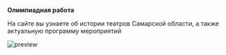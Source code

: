 **Олимпиадная работа**

На сайте вы узнаете об истории театров Самарской области, а также актуальную программу мероприятий

![preview](https://delvinru.github.io/theater/img/macbookgold_front.png)
